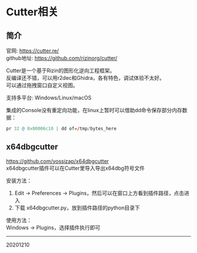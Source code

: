 # Cutter相关

## 简介

官网: https://cutter.re/  
github地址: https://github.com/rizinorg/cutter/  

Cutter是一个基于Rizin的图形化逆向工程框架。  
反编译还不错，可以用r2dec和Ghidra，各有特色，调试体验不太好。  
可以通过拖拽窗口自定义视图。  

支持多平台: Windows/Linux/macOS  

集成的Console没有重定向功能，在linux上暂时可以借助dd命令保存部分内存数据：  
```r
pr 32 @ 0x00006c10 | dd of=/tmp/bytes_here
```


## x64dbgcutter
https://github.com/yossizap/x64dbgcutter  
x64dbgcutter插件可以在Cutter里导入导出x64dbg符号文件  

安装方法：  
1. Edit -> Preferences -> Plugins，然后可以在窗口上方看到插件路径，点击进入  
2. 下载 x64dbgcutter.py，放到插件路径的python目录下

使用方法：  
Windows -> Plugins，选择插件执行即可  


---
20201210  
